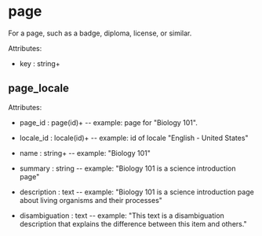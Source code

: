 # page

For a page, such as a badge, diploma, license, or similar.

Attributes:

* key : string+


## page_locale

Attributes:

* page_id : page(id)+ -- example: page for "Biology 101".

* locale_id : locale(id)+ -- example: id of locale "English - United States"

* name : string+ -- example: "Biology 101"

* summary : string -- example: "Biology 101 is a science introduction page"

* description : text -- example: "Biology 101 is a science introduction page about living organisms and their processes"

* disambiguation : text -- example: "This text is a disambiguation description that explains the difference between this item and others."
